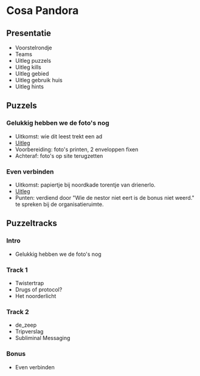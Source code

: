 # Cosa Pandora
## Presentatie
 * Voorstelrondje
 * Teams
 * Uitleg puzzels
 * Uitleg kills
 * Uitleg gebied
 * Uitleg gebruik huis
 * Uitleg hints

## Puzzels
### Gelukkig hebben we de foto's nog
 * Uitkomst: wie dit leest trekt een ad
 * [Uitleg](puzzels/fotoboek/uitleg.md)
 * Voorbereiding: foto's printen, 2 enveloppen fixen
 * Achteraf: foto's op site terugzetten

### Even verbinden
 * Uitkomst: papiertje bij noordkade torentje van drienerlo.
 * [Uitleg](puzzels/even-verbinden/uitleg.md)
 * Punten: verdiend door "Wie de nestor niet eert is de bonus niet weerd." te spreken bij de organisatieruimte.

## Puzzeltracks
### Intro
 * Gelukkig hebben we de foto's nog

### Track 1
 * Twistertrap
 * Drugs of protocol?
 * Het noorderlicht

### Track 2
 * de_zeep
 * Tripverslag
 * Subliminal Messaging

### Bonus 
 * Even verbinden
